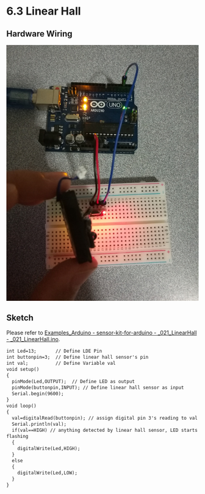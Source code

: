 # 6.3 Linear Hall

## Hardware Wiring
![Image](../../Examples/sensor-kit-for-arduino/021_linearhall.jpg)

## Sketch
Please refer to [Examples_Arduino - sensor-kit-for-arduino - _021_LinearHall - _021_LinearHall.ino](https://github.com/LongerVisionRobot/Examples_Arduino/blob/master/sensor-kit-for-arduino/_021_LinearHall/_021_LinearHall.ino).
```
int Led=13;       // Define LDE Pin
int buttonpin=3;  // Define linear hall sensor's pin
int val;          // Define Variable val
void setup()
{
  pinMode(Led,OUTPUT);  // Define LED as output
  pinMode(buttonpin,INPUT); // Define linear hall sensor as input
  Serial.begin(9600);
}
void loop()
{
  val=digitalRead(buttonpin); // assign digital pin 3's reading to val
  Serial.println(val);
  if(val==HIGH) // anything detected by linear hall sensor, LED starts flashing
  {
    digitalWrite(Led,HIGH);
  }
  else
  {
    digitalWrite(Led,LOW);
  }
}
```